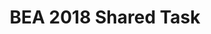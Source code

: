 ---
title: BEA 2018 Shared Task
permalink: /sharedtask/2018-SLAM
redirect_to: http://sharedtask.duolingo.com
---